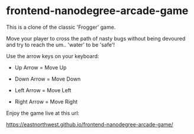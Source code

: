 frontend-nanodegree-arcade-game
===============================

This is a clone of the classic 'Frogger' game.

Move your player to cross the path of nasty bugs without being devoured and try to reach the um.. 'water' to be 'safe'!

Use the arrow keys on your keyboard:

* Up Arrow = Move Up

* Down Arrow = Move Down

* Left Arrow = Move Left

* Right Arrow = Move Right

Enjoy the game live at this url:

https://eastnorthwest.github.io/frontend-nanodegree-arcade-game/

